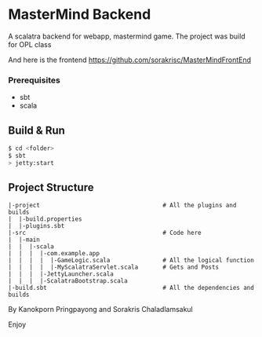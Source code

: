 # MasterMind Backend #

A scalatra backend for webapp, mastermind game. The project was build for OPL class

And here is the frontend
https://github.com/sorakrisc/MasterMindFrontEnd

### Prerequisites

* sbt
* scala

## Build & Run ##

```sh
$ cd <folder>
$ sbt
> jetty:start

```

## Project Structure ##

```
|-project                                   # All the plugins and builds
|  |-build.properties
|  |-plugins.sbt
|-src                                       # Code here
|  |-main
|  |  |-scala
|  |  |  |-com.example.app
|  |  |  |  |-GameLogic.scala               # All the logical function
|  |  |  |  |-MyScalatraServlet.scala       # Gets and Posts
|  |  |  |-JettyLauncher.scala
|  |  |  |-ScalatraBootstrap.scala
|-build.sbt                                 # All the dependencies and builds

```

By Kanokporn Pringpayong and Sorakris Chaladlamsakul

Enjoy